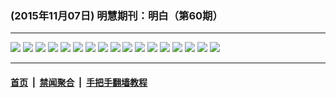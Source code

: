 ### (2015年11月07日) 明慧期刊：明白（第60期）

---

<img src="http://qikan.minghui.org/mhqkpage/qikanimage/2015/11/07/mingbai-60-2in1-read-online1.png"/> 

<img src="http://qikan.minghui.org/mhqkpage/qikanimage/2015/11/07/mingbai-60-2in1-read-online2.png"/> 

<img src="http://qikan.minghui.org/mhqkpage/qikanimage/2015/11/07/mingbai-60-2in1-read-online3.png"/> 

<img src="http://qikan.minghui.org/mhqkpage/qikanimage/2015/11/07/mingbai-60-2in1-read-online4.png"/> 

<img src="http://qikan.minghui.org/mhqkpage/qikanimage/2015/11/07/mingbai-60-2in1-read-online5.png"/> 

<img src="http://qikan.minghui.org/mhqkpage/qikanimage/2015/11/07/mingbai-60-2in1-read-online6.png"/> 

<img src="http://qikan.minghui.org/mhqkpage/qikanimage/2015/11/07/mingbai-60-2in1-read-online7.png"/> 

<img src="http://qikan.minghui.org/mhqkpage/qikanimage/2015/11/07/mingbai-60-2in1-read-online8.png"/> 

<img src="http://qikan.minghui.org/mhqkpage/qikanimage/2015/11/07/mingbai-60-2in1-read-online9.png"/> 

<img src="http://qikan.minghui.org/mhqkpage/qikanimage/2015/11/07/mingbai-60-2in1-read-online10.png"/> 

<img src="http://qikan.minghui.org/mhqkpage/qikanimage/2015/11/07/mingbai-60-2in1-read-online11.png"/> 

<img src="http://qikan.minghui.org/mhqkpage/qikanimage/2015/11/07/mingbai-60-2in1-read-online12.png"/> 

<img src="http://qikan.minghui.org/mhqkpage/qikanimage/2015/11/07/mingbai-60-2in1-read-online13.png"/> 

<img src="http://qikan.minghui.org/mhqkpage/qikanimage/2015/11/07/mingbai-60-2in1-read-online14.png"/> 

<img src="http://qikan.minghui.org/mhqkpage/qikanimage/2015/11/07/mingbai-60-2in1-read-online15.png"/> 

<img src="http://qikan.minghui.org/mhqkpage/qikanimage/2015/11/07/mingbai-60-2in1-read-online16.png"/> 

<img src="http://qikan.minghui.org/mhqkpage/qikanimage/2015/11/07/mingbai-60-2in1-read-online17.png"/> 



---

#### [首页](../../../..) &nbsp;|&nbsp; [禁闻聚合](https://github.com/gfw-breaker/banned-news) &nbsp;|&nbsp; [手把手翻墙教程](https://github.com/gfw-breaker/guides) 